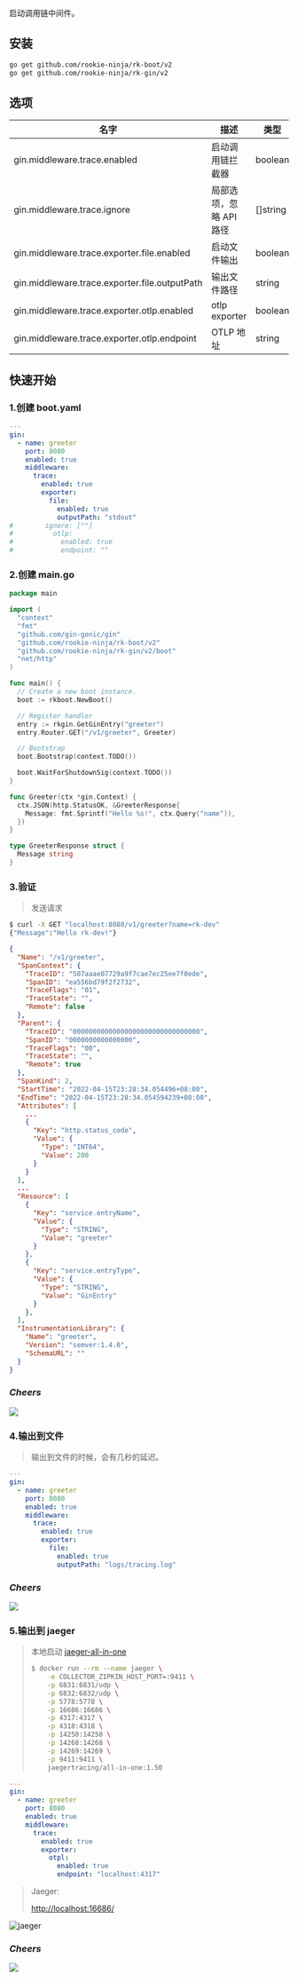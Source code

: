 启动调用链中间件。

## 安装
```bash
go get github.com/rookie-ninja/rk-boot/v2
go get github.com/rookie-ninja/rk-gin/v2
```

## 选项
| 名字                                                      | 描述                      | 类型       | 默认值                              |
|---------------------------------------------------------|-------------------------|----------|----------------------------------|
| gin.middleware.trace.enabled                            | 启动调用链拦截器                | boolean  | false                            |
| gin.middleware.trace.ignore                             | 局部选项，忽略 API 路径          | []string | []                               |
| gin.middleware.trace.exporter.file.enabled              | 启动文件输出                  | boolean  | false                            |
| gin.middleware.trace.exporter.file.outputPath           | 输出文件路径                  | string   | stdout                           |
| gin.middleware.trace.exporter.otlp.enabled              | otlp exporter  | boolean  | false                            |
| gin.middleware.trace.exporter.otlp.endpoint             | OTLP 地址        | string   | localhost                        |

## 快速开始
### 1.创建 boot.yaml
```yaml
---
gin:
  - name: greeter
    port: 8080
    enabled: true
    middleware:
      trace:
        enabled: true
        exporter:
          file:
            enabled: true
            outputPath: "stdout"
#        ignore: [""]
#          otlp:
#            enabled: true
#            endpoint: ""

```

### 2.创建 main.go
```go
package main

import (
  "context"
  "fmt"
  "github.com/gin-gonic/gin"
  "github.com/rookie-ninja/rk-boot/v2"
  "github.com/rookie-ninja/rk-gin/v2/boot"
  "net/http"
)

func main() {
  // Create a new boot instance.
  boot := rkboot.NewBoot()

  // Register handler
  entry := rkgin.GetGinEntry("greeter")
  entry.Router.GET("/v1/greeter", Greeter)

  // Bootstrap
  boot.Bootstrap(context.TODO())

  boot.WaitForShutdownSig(context.TODO())
}

func Greeter(ctx *gin.Context) {
  ctx.JSON(http.StatusOK, &GreeterResponse{
    Message: fmt.Sprintf("Hello %s!", ctx.Query("name")),
  })
}

type GreeterResponse struct {
  Message string
}
```

### 3.验证
> 发送请求

```bash
$ curl -X GET "localhost:8080/v1/greeter?name=rk-dev"
{"Message":"Hello rk-dev!"}
```

```json
{
  "Name": "/v1/greeter",
  "SpanContext": {
    "TraceID": "507aaae07729a9f7cae7ec25ee7f0ede",
    "SpanID": "ea556bd79f2f2732",
    "TraceFlags": "01",
    "TraceState": "",
    "Remote": false
  },
  "Parent": {
    "TraceID": "00000000000000000000000000000000",
    "SpanID": "0000000000000000",
    "TraceFlags": "00",
    "TraceState": "",
    "Remote": true
  },
  "SpanKind": 2,
  "StartTime": "2022-04-15T23:28:34.054496+08:00",
  "EndTime": "2022-04-15T23:28:34.054594239+08:00",
  "Attributes": [
    ...
    {
      "Key": "http.status_code",
      "Value": {
        "Type": "INT64",
        "Value": 200
      }
    }
  ],
  ...
  "Resource": [
    {
      "Key": "service.entryName",
      "Value": {
        "Type": "STRING",
        "Value": "greeter"
      }
    },
    {
      "Key": "service.entryType",
      "Value": {
        "Type": "STRING",
        "Value": "GinEntry"
      }
    },
  ],
  "InstrumentationLibrary": {
    "Name": "greeter",
    "Version": "semver:1.4.0",
    "SchemaURL": ""
  }
}
```

### _**Cheers**_
![](../../../../img/user-guide/cheers.png)

### 4.输出到文件
> 输出到文件的时候，会有几秒的延迟。

```yaml
---
gin:
  - name: greeter
    port: 8080
    enabled: true
    middleware:
      trace:
        enabled: true
        exporter:
          file:
            enabled: true
            outputPath: "logs/tracing.log"
```

### _**Cheers**_
![](../../../../img/user-guide/cheers.png)

### 5.输出到 jaeger

> 本地启动 [jaeger-all-in-one](https://www.jaegertracing.io/docs/1.50/getting-started/)
> ```bash
> $ docker run --rm --name jaeger \
>     -e COLLECTOR_ZIPKIN_HOST_PORT=:9411 \
>     -p 6831:6831/udp \
>     -p 6832:6832/udp \
>     -p 5778:5778 \
>     -p 16686:16686 \
>     -p 4317:4317 \
>     -p 4318:4318 \
>     -p 14250:14250 \
>     -p 14268:14268 \
>     -p 14269:14269 \
>     -p 9411:9411 \
>     jaegertracing/all-in-one:1.50
> ```

```yaml
---
gin:
  - name: greeter
    port: 8080
    enabled: true
    middleware:
      trace:
        enabled: true
        exporter:
          otpl:
            enabled: true
            endpoint: "localhost:4317"
```

> Jaeger:
> 
> [http://localhost:16686/](http://localhost:16686/)

![jaeger](../../../../img/user-guide/gin/basic/gin-trace.png)

### _**Cheers**_
![](../../../../img/user-guide/cheers.png)